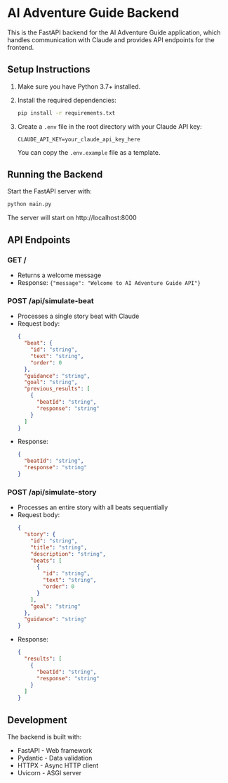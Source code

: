 # AI Adventure Guide Backend

This is the FastAPI backend for the AI Adventure Guide application, which handles communication with Claude and provides API endpoints for the frontend.

## Setup Instructions

1. Make sure you have Python 3.7+ installed.

2. Install the required dependencies:
   ```bash
   pip install -r requirements.txt
   ```

3. Create a `.env` file in the root directory with your Claude API key:
   ```
   CLAUDE_API_KEY=your_claude_api_key_here
   ```
   You can copy the `.env.example` file as a template.

## Running the Backend

Start the FastAPI server with:

```bash
python main.py
```

The server will start on http://localhost:8000

## API Endpoints

### GET /
- Returns a welcome message
- Response: `{"message": "Welcome to AI Adventure Guide API"}`

### POST /api/simulate-beat
- Processes a single story beat with Claude
- Request body:
  ```json
  {
    "beat": {
      "id": "string",
      "text": "string",
      "order": 0
    },
    "guidance": "string",
    "goal": "string",
    "previous_results": [
      {
        "beatId": "string",
        "response": "string"
      }
    ]
  }
  ```
- Response:
  ```json
  {
    "beatId": "string",
    "response": "string"
  }
  ```

### POST /api/simulate-story
- Processes an entire story with all beats sequentially
- Request body:
  ```json
  {
    "story": {
      "id": "string",
      "title": "string",
      "description": "string",
      "beats": [
        {
          "id": "string",
          "text": "string",
          "order": 0
        }
      ],
      "goal": "string"
    },
    "guidance": "string"
  }
  ```
- Response:
  ```json
  {
    "results": [
      {
        "beatId": "string",
        "response": "string"
      }
    ]
  }
  ```

## Development

The backend is built with:
- FastAPI - Web framework
- Pydantic - Data validation
- HTTPX - Async HTTP client
- Uvicorn - ASGI server

